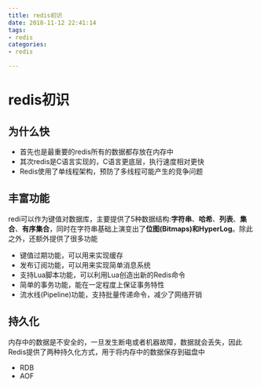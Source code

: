 ```yaml
---
title: redis初识
date: 2018-11-12 22:41:14
tags:
- redis
categories:
- redis

---
```


# redis初识

## 为什么快

- 首先也是最重要的redis所有的数据都存放在内存中
- 其次redis是C语言实现的，C语言更底层，执行速度相对更快
- Redis使用了单线程架构，预防了多线程可能产生的竞争问题

## 丰富功能

redi可以作为键值对数据库，主要提供了5种数据结构:**字符串**、**哈希**、**列表**、**集合**、**有序集合**，同时在字符串基础上演变出了**位图(Bitmaps)**和**HyperLog**。除此之外，还额外提供了很多功能

- 键值过期功能，可以用来实现缓存
- 发布订阅功能，可以用来实现简单消息系统
- 支持Lua脚本功能，可以利用Lua创造出新的Redis命令
- 简单的事务功能，能在一定程度上保证事务特性
- 流水线(Pipeline)功能，支持批量传递命令，减少了网络开销

## 持久化

内存中的数据是不安全的，一旦发生断电或者机器故障，数据就会丢失，因此Redis提供了两种持久化方式，用于将内存中的数据保存到磁盘中

- RDB
- AOF